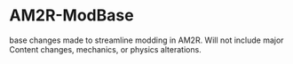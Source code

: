 # AM2R-ModBase
base changes made to streamline modding in AM2R. Will not include major Content changes, mechanics, or physics alterations.
